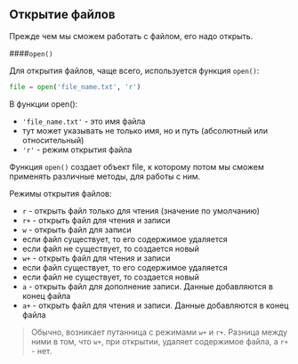 ## Открытие файлов
Прежде чем мы сможем работать с файлом, его надо открыть.

####```open()```

Для открытия файлов, чаще всего, используется функция ```open()```:
```python
file = open('file_name.txt', 'r')
```

В функции open():
* ```'file_name.txt'``` - это имя файла
 * тут может указывать не только имя, но и путь (абсолютный или относительный) 
* ```'r'``` - режим открытия файла

Функция ```open()``` создает объект file, к которому потом мы сможем применять различные методы, для работы с ним.

Режимы открытия файлов:
* ```r``` - открыть файл только для чтения (значение по умолчанию)
* ```r+``` - открыть файл для чтения и записи
* ```w``` - открыть файл для записи
 * если файл существует, то его содержимое удаляется
 * если файл не существует, то создается новый
* ```w+``` - открыть файл для чтения и записи
 * если файл существует, то его содержимое удаляется
 * если файл не существует, то создается новый
* ```a``` - открыть файл для дополнение записи. Данные добавляются в конец файла
* ```a+``` - открыть файл для чтения и записи. Данные добавляются в конец файла

> Обычно, возникает путанница с режимами ```w+``` и ```r+```. Разница между ними в том, что ```w+```, при открытии, удаляет содержимое файла, а ```r+``` - нет.

